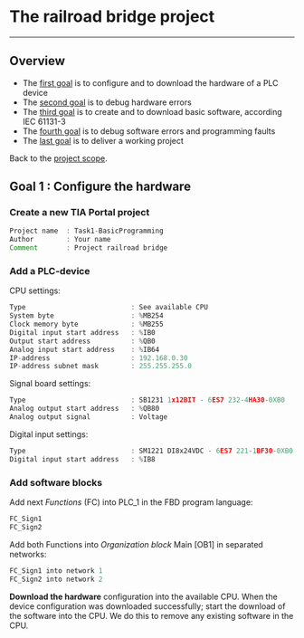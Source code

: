 # The railroad bridge project
_____________________________________
## Overview
-   The [first goal](Ex02/Subchapter04_01.md) is to configure and to download the hardware of a PLC device
-   The [second goal](Ex02/Subchapter04_02.md) is to debug hardware errors
-   The [third goal](Ex02/Subchapter04_03.md) is to create and to download basic software, according IEC 61131-3
-   The [fourth goal](Ex02/Subchapter04_04.md) is to debug software errors and programming faults
-   The [last goal](Ex02/Subchapter04_05.md) is to deliver a working project

Back to the [project scope](Ex02/Subchapter04.md).

## Goal 1 : Configure the hardware
### Create a new TIA Portal project
```javascript
Project name  : Task1-BasicProgramming
Author        : Your name
Comment       : Project railroad bridge
```

### Add a PLC-device
CPU settings:
```javascript
Type                          : See available CPU
System byte                   : %MB254
Clock memory byte             : %MB255
Digital input start address   : %IB0
Output start address          : %QB0
Analog input start address    : %IB64
IP-address                    : 192.168.0.30
IP-address subnet mask        : 255.255.255.0
```

Signal board settings:
```javascript
Type                          : SB1231 1x12BIT - 6ES7 232-4HA30-0XB0
Analog output start address   : %QB80
Analog output signal          : Voltage
```

Digital input settings:
```javascript
Type                          : SM1221 DI8x24VDC - 6ES7 221-1BF30-0XB0
Digital input start address   : %IB8
```
### Add software blocks
Add next *Functions* (FC) into PLC_1 in the FBD program language:

```javascript
FC_Sign1
FC_Sign2
```

Add both Functions into *Organization block* Main [OB1] in separated networks:
```javascript
FC_Sign1 into network 1
FC_Sign2 into network 2
```

**Download the hardware** configuration into the available CPU. When the device configuration was downloaded successfully; start the download of the software into the CPU. We do this to remove any existing software in the CPU.
